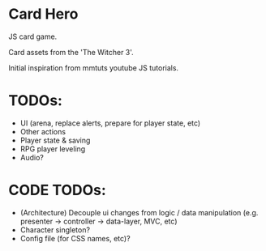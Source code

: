 # Card Hero
JS card game.

Card assets from the 'The Witcher 3'.

Initial inspiration from mmtuts youtube JS tutorials. 

# TODOs:
- UI (arena, replace alerts, prepare for player state, etc)
- Other actions
- Player state & saving
- RPG player leveling
- Audio?

# CODE TODOs:
- (Architecture) Decouple ui changes from logic / data manipulation (e.g. presenter -> controller -> data-layer, MVC, etc)
- Character singleton?
- Config file (for CSS names, etc)?

